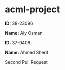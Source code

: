 # acml-project

**ID:** 38-23096

**Name:** Aly Osman

**ID:** 37-9406

**Name:** Ahmed Sherif

Second Pull Request
